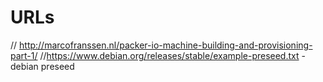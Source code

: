 # URLs

// http://marcofranssen.nl/packer-io-machine-building-and-provisioning-part-1/
//https://www.debian.org/releases/stable/example-preseed.txt - debian preseed

